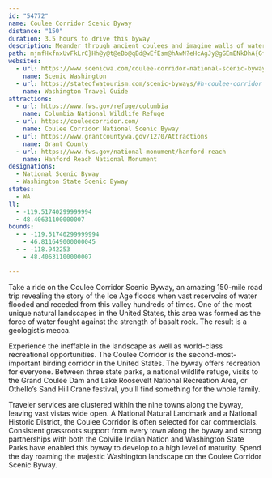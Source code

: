 ```yaml
---
id: "54772"
name: Coulee Corridor Scenic Byway
distance: "150"
duration: 3.5 hours to drive this byway
description: Meander through ancient coulees and imagine walls of water hundreds of feet deep churning the rocks and soil, gouging these now dry canyons, leaving behind erratic rocks of all sizes and types as silent artifacts of roaring torrents. Observe a jewel-like lake, where mule deer and Peregrine Falcons live nearby.
path: mjmfHxfnxUvFkLrC}Hh@y@t@eBb@qBd@wEfEsm@hAwN?eHcAgJy@gGEmENkDhA{GfEcOhBaIj@_FR{ESyJH{FvAoFbCmFhIiKjDyGhCeJzQmz@bByKh@uIh@ea@CuIF_IXaGt@_IjQsx@bByGpFqXhDuU|BiNhBoI|HiVzC}MdAqInBcMjFs_@bCqLbEyMjKa[vD}LtAmGlC}RjAmOP_EJ{FBqXG}dCBgNTqLxAuQrDsZtImu@bDq]fGoj@bB{Rn@cMRyJt@kg@lC_~ArEw|CH_MC}EoAmr@HoOpF}iCn@wPn@aVh@kN^_HX{CpLay@lB_PdA_G`Jgo@tLey@lByI~CoKvCsHlEcJnCsE`nAqgBnBuCbFgJpDaJbAyCjByGdX}cAxCiHlC_D`[eU`IsFbBg@hBQxADpM`AjH^lJLjKs@jGo@~Bc@lBaBzAqBdIcN|CaDpIsE|C_AdBy@l@_@dAgAdAiBf@sA^aBhAaHx@aD^w@Xm@n@q@dCiBtEmF`AqBlAkD~@uD`BaJz@uC~@kBf@m@xBsB^KbCMjJ`ArBFrGiAt@E|ALdBdAfAlAbC`EhBrDbA~Ar@d@~Af@nAFbBMd@MvDShDR|Gx@`Dr@lDxBrArAd@x@xA~CfCzIx@rAd@^hB|@|IhClB|@xALn@ExB{@f@]xBeCtCoEjBsBx@q@~@[xCWbC\bCtBrBrDd@xAvA~Bt@x@dBrAbBt@|Ch@nA@hJAxCQxBa@|Aq@hF_BfBYdBGfCTrBEdAUbQ_IlFYlEdAxB]vCgBbIaE`IgBhAc@~NmBrBR~CxBx@v@^LpAPdBKr@g@~AcBrA{BlA{AnBq@~@?bCk@t@a@xAwBpDaDd@w@x@mBlAoE^_CNmBRaHJw@l@mBnAsB~PcTr@eAx@mBd@iDNqCBqVFgH?aHQyLCsI[oGWoCa@cCm@iGAmBNeCd@kCbAaCxEmJ|@mC^aC?aCy@wGIgA?gAHsCxAuKTqCByAOaEDy@HqATmAh@mExA}SEoOi@yM?uBn@aGdAaGv@qCnA{CpFgIlFoGnAuBj@aBVgA^gDZmNl@oLb@yE~@uGnBmI\sAdBaF`IaSlDiIzH{N`AqC|@{Db@sEbCui@t@eM|@wF~E{T|@eBd@i@hAy@h@QdTwCfBa@|A_AtBkBbBgCxDgIvAgDbAaDd@sCBgDc@aKHeC^yBZqAzDwJh@mCNeDOcRVsCVyAlFiQfHqT~B_FpDaGby@arAbJmOzXoc@hDqElCgCpGmDtCgA~]uMrA]nBQhDAjz@x@rB?xDm@bBe@~OsGdBs@l@k@h@s@j@gB`AgHx@sDd@}@dAwA`Aq@hXyG|ASrBG|D@nBJ`GC|GSlJaAnJ_CtQiGbCe@fC?xBX`OfGzEXvFGdf@qBjHClExApIjDpZLfLjBvDv@dPf@fE?~C`@|CjA|DtCnOfQbEjEvHjH|BjBrAx@~d@nSlBd@hD`@bDGbDm@lBw@bB_AdPcLdc@}YrAy@~Am@pB]xCAd_@fB|Ur@vL{@fGEtMLtBYpBg@lCeAfGyDzn@ug@tDeBfCQ~AJxCfA`BrAtApBhArCpEbRhApCrXtc@lBrBnAv@|DrArARxAEvDk@|IaEnCmCbBkClAmCtKwZ`ByDxJ}Q|B}FtAiEnCiHrBgE`CsDxZea@zKoL`AqAdF{Ir`@is@lG{Hx@wAx@sBb@_CTiE^aMh@uCNq@Zk@p@a@t@ShA?fBfAjE`EfBl@hCEbB[nLkGjBo@dMsCfDS|AF~AXhBp@hRfL`FnC`MzErTjHfXhMbBjAhBnCrAdDrCrI~@fBnAdBrCrB|B^zKWdADvCj@lG~BlCf@vIlA~A`@pGvC~@ZpHnA`F`BjP`InLfFhAr@jAdAn@~@h@nAp@xBn@jDdAzCvIlNpGtLhArCfDbLxA~DxAjDnBfDvA`B^|@bDbMfE~CdBf@jFP|Im@x@p]D`@RRx@SrCSnCDlDn@lAb@^XNLD\t@tA`B`Eh@p@z@r@r@^xBf@bBhAx@tAnAvDXf@dAlAl@\x@fAb@xAn@lC^p@XTd@LbAAx@_@ZYn@sAv@sDj@_An@e@b@MlDx@x@D|@KxCeAhGuCfAc@~@GlBDz@XlAt@rDnDhAzArA~Bz@`B`EzL`HbVxAlEhBdDbDtC|B~BtApD^`C~@`JfEx\b@zCb@tAbDhE|ElFlCrDp@jArAxDX`BHfC?jCs@hJKxCJzFXxCdAlFdJd^bA`GNvBHfCGhWf@tDj@jC`BzFz@~BlChGhTld@pEbHhEbExv@fm@b@RtqAvbAh`Aju@vRdO`GhHhErH|AxDbDfKlKl_@bB`ErB|CfB`BfLzJjHtFzChArB`@~Oz@rBA`D_@d@SvHaEfEkDr@YrB_@rCDnC~@|B`Az_@tQhFlCzDlChDxC|BxCbBlCd`@n|@fFbKnH`KdDrDdE~FfXr]`IdJhCnClD~CvJ`IfGfExJ~HvFzDlNfLzl@xd@|CtCrAxAxD`GvB`ExBvFx@lCdMfe@|BxD~P|VtBrDxBzE\|@rCbNJlAh@jDx@lC|@~Bh@`At@x@xOnMjCfD`AjBxAxDrAhHjA~E`CfHvLxXlC|E~@fCbUzg@vBjFjAxBfBbCxAdBzKzIxf@j_@ldEt`DjC~A~j@bZbDtBhDjC|QjQjK`LtBdCfIjMhDpE|@f@hNfN~CtCxEpFjAdBhEbJvG`OrFhIzWb[~QvQdMdLrT|Sv^p\|AhAbCxA|EbBnB`@fn@tLpWxEhRxDdvBr`@hN~BrHl@~CJnIAhDOxLgA~_Ewz@hh@uKrA@hAX~@b@x@t@jAlBfAhChPr`@tq@p`BrBxFxAbFvGlXjAfG\rD@lCEzB_@~Ee@rC{}@fuEi@xDS~BrA|ArA|Cvf@hoAvGbNxv@jqAvDzHhY`n@zVzi@pPp_@vAxEh@hDV~DEnGUjDu@lEwEfPg@lCa@`GCtBH~CRdCp@jEnJ~\n@rB|AlDpNxTlDjG|I|S`CdEf]xc@vChCvI~F|EjElCfDhB~CzMrX`JzPpG`NxA`EbBzE|C`LhArFhA`HhAhJt@vJn@pKXlC^pBtAxDvDfHpBtFn@lAdDdFtEpK~AtBjIpEdBbB|@rA`B`BzBfAbFbBlDzCdC~AtIzCtK~E~BpAfKhHvE~ErA`At@\`ALxD^xAd@|@`AvH~KhArAdAz@vBp@hAJxF@fBXrGrFbCnCr@tBTfAhBzOx@`DrThk@~Pjb@nClFpQnUxCdDb\xU`l@t[dFbBhDn@fDLzO?jKPfFx@bEhBfLjH|Ar@~QnF~Av@vA`AbI`IvBdB|DjBxOjInC|@rZzH~J~A`YrHrDlA|Bd@tENjHU|D@rAJbCf@bBp@bDd@xSfBpHR`[{Bhc@mCdSeB`Gq@tD{@t}Agl@~uA{g@|I}DpEoCtUuQpG{AfFQxE_@xIgAhWcEzLwDxVsIjCkAzBsAtEgD`KmKp@k@zBiAfJgDrDeAnDc@dOYpDa@pFgBnFwBvDq@vAGtPGpj@DdBIpF{@`~@oV|[uIvAW|KmAbe@aDrQgArDQxD?rELfC\tnCtg@jGl@xEJzDKlIu@rzAoTp_@_GdoBmYfGeAde@wGtKgBbEPfC{E|J{NnqAwjBfgBsgCpDsFvgEyzH~lBqlDvTy`@jJcQbDuFlGyJbIgK|GcHvAuApHwFxHyE~FsCtUuJzZgLrQiH~DwCzC_DhDsF|BcFhB{FjLka@NKpYebAzNse@`G}SdTus@fLe[h@wBp@oDTqBN{CXmNPuDv@gFdO}w@@e@vBmLhBeIt@cCv@iBhCmEfC{BhC_B|CgAtDe@zsBGzWRx@ZtCjClC{Dd`@ge@nUaZvUsVn_@sh@hjCacDpr@c|@lZ{_@jBqB~s@s}@za@kg@zm@gv@`l@st@hqDcpEp\mb@vHyHvDaCzB_AzBq@bCe@~BOlFEhjC?|\JrE^|ElAvAl@bDpBfDtCre@xe@~ErDdHnCzBb@vETlr@pCbE`@hCd@vGbBvFtBjaAj\~A`@jGhA|E^lJLhf@^`Gd@fF`BlClAtPlKtI`F`^nThD`BvBp@zAX|DGhBe@hB_AzCaChDaFfMaUjEeI~DwG|CeE`CyBtBoAvAq@nCk@xOS`gCM`mEn@vTTfKf@d_@tCdn@K
websites:
  - url: https://www.scenicwa.com/coulee-corridor-national-scenic-byway
    name: Scenic Washington
  - url: https://stateofwatourism.com/scenic-byways/#h-coulee-corridor
    name: Washington Travel Guide
attractions:
  - url: https://www.fws.gov/refuge/columbia
    name: Columbia National Wildlife Refuge
  - url: https://couleecorridor.com/
    name: Coulee Corridor National Scenic Byway
  - url: https://www.grantcountywa.gov/1270/Attractions
    name: Grant County
  - url: https://www.fws.gov/national-monument/hanford-reach
    name: Hanford Reach National Monument
designations:
  - National Scenic Byway
  - Washington State Scenic Byway
states:
  - WA
ll:
  - -119.51740299999994
  - 48.40631100000007
bounds:
  - - -119.51740299999994
    - 46.811649000000045
  - - -118.942253
    - 48.40631100000007

---
```


Take a ride on the Coulee Corridor Scenic Byway, an amazing 150-mile road trip revealing the story of the Ice Age floods when vast reservoirs of water flooded and receded from this valley hundreds of times. One of the most unique natural landscapes in the United States, this area was formed as the force of water fought against the strength of basalt rock. The result is a geologist’s mecca.

Experience the ineffable in the landscape as well as world-class recreational opportunities. The Coulee Corridor is the second-most-important birding corridor in the United States. The byway offers recreation for everyone. Between three state parks, a national wildlife refuge, visits to the Grand Coulee Dam and Lake Roosevelt National Recreation Area, or Othello’s Sand Hill Crane festival, you'll find something for the whole family.

Traveler services are clustered within the nine towns along the byway, leaving vast vistas wide open. A National Natural Landmark and a National Historic District, the Coulee Corridor is often selected for car commercials. Consistent grassroots support from every town along the byway and strong partnerships with both the Colville Indian Nation and Washington State Parks have enabled this byway to develop to a high level of maturity. Spend the day roaming the majestic Washington landscape on the Coulee Corridor Scenic Byway.
